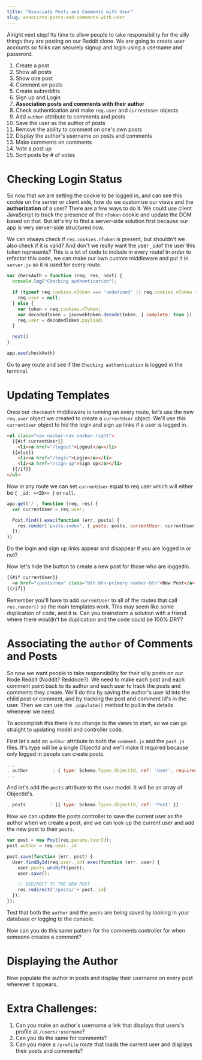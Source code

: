 ```yaml
---
title: "Associate Posts and Comments with User"
slug: associate-posts-and-comments-with-user
---
```


Alright next step! Its time to allow people to take responsibility for the silly things they are posting on our Reddit clone. We are going to create user accounts so folks can securely signup and login using a username and password.

1. Create a post
1. Show all posts
1. Show one post
1. Comment on posts
1. Create subreddits
1. Sign up and Login
1. **Association posts and comments with their author**
  1. Check authentication and make `req.user` and `currentUser` objects
  1. Add `author` attribute to comments and posts
  1. Save the user as the author of posts
  1. Remove the ability to comment on one's own posts
  1. Display the author's username on posts and comments
1. Make comments on comments
1. Vote a post up
1. Sort posts by # of votes

# Checking Login Status

So now that we are setting the cookie to be logged in, and can see this cookie on the server or client side, how do we customize our views and the **authorization** of a user? There are a few ways to do it. We could use client JavaScript to track the presence of the `nToken` cookie and update the DOM based on that. But let's try to find a server-side solution first because our app is very server-side structured now.

We can always check if `req.cookies.nToken` is present, but shouldn't we also check if it is valid? And don't we really want the user `_id`of the user this token represents? This is a lot of code to include in every route! In order to refactor this code, we can make our own custom middleware and put it in `server.js` so it is used for every route.

```js
var checkAuth = function (req, res, next) {
  console.log("Checking authentication");

  if (typeof req.cookies.nToken === 'undefined' || req.cookies.nToken === null) {
    req.user = null;
  } else {
    var token = req.cookies.nToken;
    var decodedToken = jsonwebtoken.decode(token, { complete: true }) || {};
    req.user = decodedToken.payload;
  }

  next()
}

app.use(checkAuth)
```

Go to any route and see if the `Checking authentication` is logged in the terminal.


# Updating Templates

Once our `checkAuth` middleware is running on every route, let's use the new `req.user` object we created to create a `currentUser` object. We'll use this `currentUser` object to hid the login and sign up links if a user is logged in.


```html
<ul class="nav navbar-nav navbar-right">
  {{#if currentUser}}
    <li><a href="/logout">Logout</a></li>
  {{else}}
    <li><a href="/login">Login</a></li>
    <li><a href="/sign-up">Sign Up</a></li>
  {{/if}}
</ul>
```

Now in any route we can set `currentUser` equal to req.user which will either be `{ _id: <<ID>> }` or `null`.

```js
app.get('/', function (req, res) {
  var currentUser = req.user;

  Post.find().exec(function (err, posts) {
    res.render('posts-index', { posts: posts, currentUser: currentUser });
  });
})
```

Do the login and sign up links appear and disappear if you are logged in or not?

Now let's hide the button to create a new post for those who are loggedin.

```html
{{#if currentUser}}
  <a href="/posts/new" class="btn btn-primary navbar-btn">New Post</a>
{{/if}}
```

Remember you'll have to add `currentUser` to all of the routes that call `res.render()` so the main templates work. This may seem like some duplication of code, and it is. Can you brainstorm a solution with a friend where there wouldn't be duplication and the code could be 100% DRY?

# Associating the `author` of Comments and Posts

So now we want people to take responsibility for their silly posts on our Node Reddit (Noddit? Reddode?). We need to make each post and each comment point back to its author and each user to track the posts and comments they create. We'll do this by saving the author's user id into the child post or comment, and by tracking the post and comment id's in the user. Then we can use the `.populate()` method to pull in the details whenever we need.

To accomplish this there is no change to the views to start, so we can go straight to updating model and controller code.

First let's add an `author` attribute to both the `comment.js` and the `post.js` files. It's type will be a single ObjectId and we'll make it required because only logged in people can create posts.

```js
...
, author         : { type: Schema.Types.ObjectId, ref: 'User', required: true }
...
```

And let's add the `posts` attribute to the `User` model. It will be an array of ObjectId's.

```js
, posts         : [{ type: Schema.Types.ObjectId, ref: 'Post' }]
```

Now we can update the posts controller to save the current user as the author when we create a post, and we can look up the current user and add the new post to their `posts`.

```js
var post = new Post(req.params.tourId);
post.author = req.user._id

post.save(function (err, post) {
  User.findById(req.user._id).exec(function (err, user) {
    user.posts.unshift(post);
    user.save();

    // REDIRECT TO THE NEW POST
    res.redirect('/posts/'+ post._id)
  });
});
```

Test that both the `author` and the `posts` are being saved by looking in your database or logging to the console.

Now can you do this same pattern for the comments controller for when someone creates a comment?

# Displaying the Author

Now populate the author in posts and display their username on every post wherever it appears.

# Extra Challenges:

1. Can you make an author's username a link that displays that users's profile at `/users/:username`?
1. Can you do the same for comments?
1. Can you make a `/profile` route that loads the current user and displays their posts and comments?
